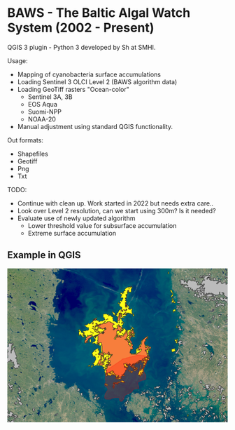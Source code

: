 # BAWS - The Baltic Algal Watch System (2002 - Present)
QGIS 3 plugin - Python 3 developed by Sh at SMHI.

Usage:
- Mapping of cyanobacteria surface accumulations
- Loading Sentinel 3 OLCI Level 2 (BAWS algorithm data)
- Loading GeoTiff rasters "Ocean-color"
    - Sentinel 3A, 3B
    - EOS Aqua
    - Suomi-NPP
    - NOAA-20
- Manual adjustment using standard QGIS functionality.

Out formats:
- Shapefiles
- Geotiff
- Png
- Txt

TODO:
- Continue with clean up. Work started in 2022 but needs extra care..
- Look over Level 2 resolution, can we start using 300m? Is it needed?
- Evaluate use of newly updated algorithm
    - Lower threshold value for subsurface accumulation
    - Extreme surface accumulation


Example in QGIS
---------------
![BAWS Example](resources/example_screenshot.png)
